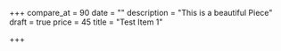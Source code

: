 +++
compare_at = 90
date = ""
description = "This is a beautiful Piece"
draft = true
price = 45
title = "Test Item 1"

+++

